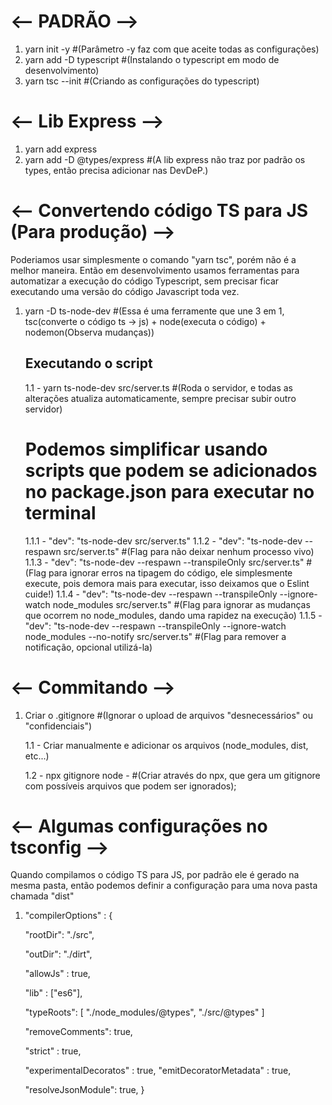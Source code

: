 # <-- PADRÃO -->

1. yarn init -y #(Parâmetro -y faz com que aceite todas as configurações)
2. yarn add -D typescript #(Instalando o typescript em modo de desenvolvimento)
3. yarn tsc --init #(Criando as configurações do typescript)

# <-- Lib Express -->

1. yarn add express
2. yarn add -D @types/express #(A lib express não traz por padrão os types, então precisa adicionar nas DevDeP.)

# <-- Convertendo código TS para JS (Para produção) -->

Poderiamos usar simplesmente o comando "yarn tsc", porém não é a melhor maneira. Então em desenvolvimento usamos ferramentas para automatizar a execução do código Typescript, sem precisar ficar executando uma versão do código Javascript toda vez.

1. yarn -D ts-node-dev #(Essa é uma ferramente que une 3 em 1, tsc(converte o código ts -> js) + node(executa o código) + nodemon(Observa mudanças))

   ## Executando o script

   1.1 - yarn ts-node-dev src/server.ts #(Roda o servidor, e todas as alterações atualiza automaticamente, sempre precisar subir outro servidor)

   # Podemos simplificar usando scripts que podem se adicionados no package.json para executar no terminal

   1.1.1 - "dev": "ts-node-dev src/server.ts"
   1.1.2 - "dev": "ts-node-dev --respawn src/server.ts" #(Flag para não deixar nenhum processo vivo)
   1.1.3 - "dev": "ts-node-dev --respawn --transpileOnly src/server.ts" #(Flag para ignorar erros na tipagem do código, ele simplesmente execute, pois demora mais para executar, isso deixamos que o Eslint cuide!)
   1.1.4 - "dev": "ts-node-dev --respawn --transpileOnly --ignore-watch node_modules src/server.ts" #(Flag para ignorar as mudanças que ocorrem no node_modules, dando uma rapidez na execução)
   1.1.5 - "dev": "ts-node-dev --respawn --transpileOnly --ignore-watch node_modules --no-notify src/server.ts" #(Flag para remover a notificação, opcional utilizá-la)

# <-- Commitando -->

1. Criar o .gitignore #(Ignorar o upload de arquivos "desnecessários" ou "confidenciais")

   1.1 - Criar manualmente e adicionar os arquivos (node_modules, dist, etc...)

   1.2 - npx gitignore node - #(Criar através do npx, que gera um gitignore com possíveis arquivos que podem ser ignorados);

# <-- Algumas configurações no tsconfig -->

Quando compilamos o código TS para JS, por padrão ele é gerado na mesma pasta, então podemos definir a configuração para uma nova pasta chamada "dist"

1. "compilerOptions" : {
    <!-- Neste caso o arquivo principal está na src -->
   "rootDir": "./src",
   
   <!-- Diretório onde o arquivo .js vai ficar depois do build -->
   "outDir": "./dirt",
   
   <!-- Permite que arquivos .js possam ser importados no typescript -->
   "allowJs" : true,
   
   <!-- Lib -->
   "lib" : ["es6"],
   
   <!-- Permite sobrescrever tipagens prontas-->
   "typeRoots": [
        <!-- Procurar os typesRoots nessas pastas -->
        "./node_modules/@types",
        <!-- Estrutura criada manualmente, na qual podemos sobrescrever as tipagens -->
        "./src/@types"
   ]
   
   <!-- Remove todos os comentários no processo de build  -->
   "removeComments": true,
   
   <!-- "Por alto"!!, obriga um função a retorna o arquivo tipado. Quando desabilitado podemos retornar valores nulos. -->
   "strict" : true,
   
   <!-- Emitir no processo de build os metadas dos decorators para fazer isso funcionar em produção (Muito usado com TypeORM, sequelize...)-->
    "experimentalDecoratos" : true,
    "emitDecoratorMetadata" : true,

    <!-- Permite importação de arquivos Json dentro do código -->
    "resolveJsonModule": true,
}
